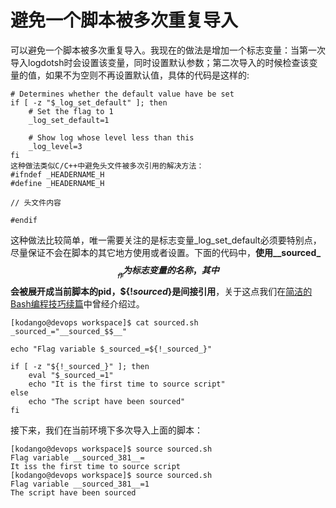 # 避免一个脚本被多次重复导入

可以避免一个脚本被多次重复导入。我现在的做法是增加一个标志变量：当第一次导入logdotsh时会设置该变量，同时设置默认参数；第二次导入的时候检查该变量的值，如果不为空则不再设置默认值，具体的代码是这样的:

``` shell
# Determines whether the default value have be set
if [ -z "$_log_set_default" ]; then
    # Set the flag to 1
    _log_set_default=1

    # Show log whose level less than this
    _log_level=3
fi
这种做法类似C/C++中避免头文件被多次引用的解决方法：
#ifndef _HEADERNAME_H
#define _HEADERNAME_H

// 头文件内容

#endif
```



这种做法比较简单，唯一需要关注的是标志变量_log_set_default必须要特别点，尽量保证不会在脚本的其它地方使用或者设置。下面的代码中，**使用__sourced_$$__作为标志变量的名称，其中$$会被展开成当前脚本的pid，${!_sourced_}是间接引用**，关于这点我们在[简洁的Bash编程技巧续篇](http://kodango.com/simple-bash-programming-skills-2)中曾经介绍过。

``` shell
[kodango@devops workspace]$ cat sourced.sh 
_sourced_="__sourced_$$__"

echo "Flag variable $_sourced_=${!_sourced_}"

if [ -z "${!_sourced_}" ]; then
    eval "$_sourced_=1"
    echo "It is the first time to source script"
else
    echo "The script have been sourced"
fi
```

接下来，我们在当前环境下多次导入上面的脚本：

```shell
[kodango@devops workspace]$ source sourced.sh 
Flag variable __sourced_381__=
It iss the first time to source script
[kodango@devops workspace]$ source sourced.sh 
Flag variable __sourced_381__=1
The script have been sourced
```

